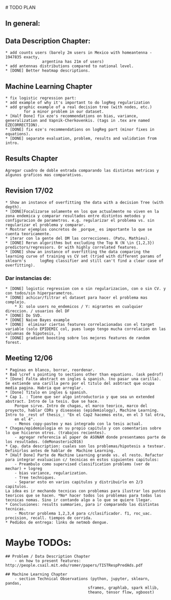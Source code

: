 \# TODO PLAN

## In general:

## Data Description Chapter:
    * add counts users (barely 2m users in Mexico with homeantenna - 1947835 exacty,
                    argentina has 21m of users)
    * add antennas distributions compared to national level.
    * [DONE] Better heatmap descriptions.

## Machine Learning Chapter
    * fix logistic regression part:
    * add example of why it's important to do logReg regularization
    * add graphic example of a real decision tree (with nodes, etc.)
            for a minor problem in our dataset.
    * [Half Done] fix eze's recommendations on bias, variance, generalization and Vapnik-Cherkovenkis. (tags in .tex are named EZECORRECTION).
    * [DONE] fix eze's recommendations on logReg part (minor fixes in equations).
    * [DONE] separate evaluation, problem, results and validation from intro.

## Results Chapter
    Agregar cuadro de doble entrada comparando las distintas metricas y algunos graficos mas comparativos.

## Revision 17/02
    * Show an instance of overfitting the data with a decision Tree (with depth).
    * [DONE]Focalizarse solamente en los que actualmente no viven en la zona endemica y comparar resultados entre distintos metodos y configuracion de parametros. e.g. regularizar el problema vs. sin regularizar el problema y comparar.
    * Mostrar ejemplos concretos de _porque_ es importante lo que se cuenta teoricamente.
    * iterar con la gente del DM las correcciones. (Patu, Mathieu).
    * [DONE] Rerun algorithms but excluding the Top N (N \in {1,2,3}) predictors/regressors. Or with highly correlated features.
    * [DONE] show an instance of overfitting the data comparing the learning curve of training vs CV set (tried with different params of sklearn's      logReg classifier and still can't find a clear case of overfitting).

### Dar instancias de:
    * [DONE] logistic regression con o sin regularizacion, con o sin CV. y con todos/sin hiperparametros.
    * [DONE] achicar/filtrar el dataset para hacer el problema mas complejo.
        * X: solo users no_endemicos / Y: migrantes en cualquier direccion. / usuarios del DF
    * [DONE] Do SVD.
    * [DONE] Naive Bayes example
    * [DONE]  eliminar ciertas features correlacionadas con el target variable (solo EPIDEMIC col, pues luego tengo mucha correlacion en las columnas de hipotesis, )
    * [DONE] gradient boosting sobre los mejores features de random forest.

## Meeting 12/06
    * Paginas en blanco, borrar, reordenar.
    * Bad \cref s pointing to sections other than equations. (ask pedrof)
    * [Done] Falta abstract en ingles & spanish. (no pasar una carilla). Se extiende una carilla pero por el titulo del asbtract que ocupa media pagina. Habria que arreglar.
    * [Done] Titulo en ingles & spanish.
    * Cap 1. : Tiene que ser algo introductorio y que sea un extended abstract. Intro de la tesis. Que se hace.
        Porque sirve. Intro de chagas, el marco teorico, marco del proyecto, hablar CDRs y diseaseas (epidemiology), Machine Learning. Intro to _rest of thesis_: "En el Cap2 hacemos esto, en el 3 tal otra,
        en el 4".
        - Menos copy-pasteo y mas integrado con la tesis actual.
    * Chagas/epidemiologia en su propio capitulo y con comentarios sobre lo que hicieron otros. (trabajos recientes).
        - agregar referencia al paper de ASONAM donde presentamos parte de los resultados. (deMonasterio2016)
    * Cap. data description: cuales son los problemas/hipotesis a testear. Definirlos antes de hablar de  Machine Learning.
    * [Half Done] Parte de Machine Learning grande vs. el resto. Refactor para integrar evaluacion c/ tecnicas en estos siguientes capitulos:
        - Preambulo como supervised classification problems (ver de mechar) + logreg
        - bias variance, regularization.
        - Tree techniques.
        - Separar esto en varios capitulos y distribuirlo en 2/3 capitulos.
    La idea es ir mechando tecnicas con problemas para ilustrar los puntos teoricos que se hacen. *No* hacer todos los problemas para todas las tecnicas nomas. Sino ir contando algo a lo que se quiere llegar.
    * Conclusiones: results summaries, para ir comparando las distintas tecnicas.
        - Mostrar problema 1,2,3,4 para c/clasificador. f1, roc_uac. precision, recall. tiempos de corrida.
    * Pedidos de entrega: links de netmob dengue.

# Maybe TODOs:
    ## Problem / Data Description Chapter
        - on how to present features: http://people.csail.mit.edu/romer/papers/TISTRespPredAds.pdf

    ## Machine Learning Chapter
        - section Technical Observations (python, jupyter, sklearn, pandas,
                                        sframes, graphlab, spark mllib,
                                        theano, tensor flow, xgboost)
